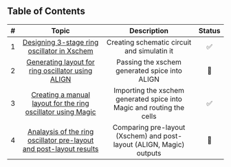 ## Table of Contents 
| #  |         Topic          |   Description        | Status
|:--:|:-------------------------:|:--------------------:|:-----:|
| 1  | [Designing 3-stage ring oscillator in Xschem]()      | Creating schematic circuit and simulatin it |:white_check_mark:|
| 2  | [Generating layout for ring oscillator using ALIGN]()      | Passing the xschem generated spice into ALIGN |:large_orange_diamond:|
| 3  | [Creating a manual layout for the ring oscillator using Magic]()      | Importing the xschem generated spice into Magic and routing the cells |:white_check_mark:|
| 4  | [Analaysis of the ring oscillator pre-layout and post-layout results]()      | Comparing pre-layout (Xschem) and post-layout (ALIGN, Magic) outputs |:large_orange_diamond:|